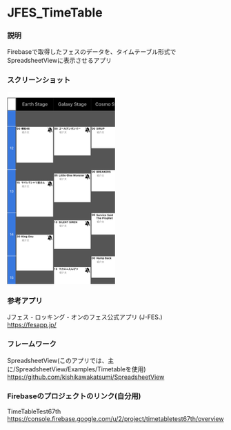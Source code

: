# JFES_TimeTable
### 説明 
Firebaseで取得したフェスのデータを、タイムテーブル形式でSpreadsheetViewに表示させるアプリ

### スクリーンショット
<img src="screenshot1.png" width="250">  

  
    
### 参考アプリ
Jフェス - ロッキング・オンのフェス公式アプリ (J-FES.)  
https://fesapp.jp/  

### フレームワーク
SpreadsheetView(このアプリでは、主に/SpreadsheetView/Examples/Timetableを使用)  
https://github.com/kishikawakatsumi/SpreadsheetView  

### Firebaseのプロジェクトのリンク(自分用)
TimeTableTest67th  
https://console.firebase.google.com/u/2/project/timetabletest67th/overview

